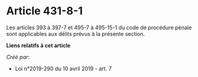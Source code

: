 # Article 431-8-1

Les articles 393 à 397-7 et 495-7 à 495-15-1 du code de procédure pénale sont applicables aux délits prévus à la présente
section.

**Liens relatifs à cet article**

_Créé par_:

  - Loi n°2019-290 du 10 avril 2019 - art. 7
